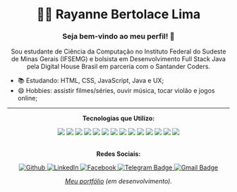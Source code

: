 <div>
  
  <div align="center">
    <h1><g-emoji class="g-emoji" alias="woman_technologist" fallback-src="https://github.githubassets.com/images/icons/emoji/unicode/1f469-1f4bb.png">👩&zwj;💻</g-emoji> Rayanne Bertolace Lima
    </h1>
    <h3>Seja bem-vindo ao meu perfil! <g-emoji class="g-emoji" alias="wave" fallback-src="https://github.githubassets.com/images/icons/emoji/unicode/1f44b.png">👋</g-emoji>
    </h3>
    <p>Sou estudante de Ciência da Computação no Instituto Federal do Sudeste de Minas Gerais (IFSEMG) e bolsista em Desenvolvimento Full Stack Java pela Digital House Brasil em parceria com o Santander Coders.</p>
  </div>

  <div>
    <ul>
      <li><g-emoji class="g-emoji" alias="books" fallback-src="https://github.githubassets.com/images/icons/emoji/unicode/1f4da.png">📚</g-emoji> Estudando: HTML, CSS, JavaScript, Java e UX;</li>
      <li><g-emoji class="g-emoji" alias="smile" fallback-src="https://github.githubassets.com/images/icons/emoji/unicode/1f604.png">😄</g-emoji> Hobbies: assistir filmes/séries, ouvir música, tocar violão e jogos online;</li>
    </ul>
  </div>

  <hr></hr>
  
  <div align="center">
    <p><b>Tecnologias que Utilizo:</b><br></p>
    <img src="https://img.icons8.com/color/48/000000/office-365.png"/>
    <img src="https://img.icons8.com/color/48/000000/visual-studio-code-2019.png"/>
    <img src="https://img.icons8.com/color/48/000000/android-os.png"/>
    <img src="https://img.icons8.com/color/48/000000/adobe-photoshop.png"/>
    <img src="https://img.icons8.com/color/48/000000/git.png"/>
    <img src="https://img.icons8.com/color/48/000000/github--v1.png"/>
    <img src="https://img.icons8.com/color/48/000000/selenium-test-automation.png"/>
    <img src="https://img.icons8.com/color/48/000000/postgreesql.png"/>
    <img src="https://img.icons8.com/color/48/000000/bootstrap.png"/>
    <img src="https://img.icons8.com/color/48/000000/html-5.png"/>
    <img src="https://img.icons8.com/color/48/000000/css3.png"/>
    <img src="https://img.icons8.com/color/48/000000/java-coffee-cup-logo.png"/>
    <img src="https://img.icons8.com/color/48/000000/javascript.png"/>
    <img src="https://img.icons8.com/color/48/000000/python.png"/>    
  </div>
  
  <br>
 
  <div align="center">
    <p><b>Redes Sociais:</b><br></p>
    <a href="https://github.com/rayanneblima">
      <img src="https://camo.githubusercontent.com/e789c0c7d82366d21c19cd911c8737b7d6562e1e/68747470733a2f2f696d672e736869656c64732e696f2f62616467652f2d4769746875622d3030303f7374796c653d666c61742d737175617265266c6f676f3d476974687562266c6f676f436f6c6f723d7768697465266c696e6b3d68747470733a2f2f6769746875622e636f6d2f6c75636173676462" alt="Github" data-canonical-src="https://img.shields.io/badge/-Github-000?style=flat-square&amp;logo=Github&amp;logoColor=white&amp; style="max-width:100%;">
    </a>
    <a href="https://www.linkedin.com/in/rayannebertolacelima" rel="nofollow">
      <img src="https://camo.githubusercontent.com/0271c9f903c82d91b19ebd8458901d7c61ce1528/68747470733a2f2f696d672e736869656c64732e696f2f62616467652f4c696e6b6564496e2d2532333030373742352e7376673f267374796c653d666c61742d737175617265266c6f676f3d6c696e6b6564696e266c6f676f436f6c6f723d7768697465" alt="LinkedIn" data-canonical-src="https://img.shields.io/badge/LinkedIn-%230077B5.svg?&amp;style=flat-square&amp;logo=linkedin&amp;logoColor=white" style="max-width:100%;">
    </a>
    <a href="https://www.facebook.com/rayanneblimaa" rel="nofollow">
      <img src="https://camo.githubusercontent.com/20b7a157916442df230fade0413393517ad1c290/68747470733a2f2f696d672e736869656c64732e696f2f62616467652f46616365626f6f6b2d2532333138373746322e7376673f267374796c653d666c61742d737175617265266c6f676f3d66616365626f6f6b266c6f676f436f6c6f723d7768697465" alt="Facebook" data-canonical-src="https://img.shields.io/badge/Facebook-%231877F2.svg?&amp;style=flat-square&amp;logo=facebook&amp;logoColor=white" style="max-width:100%;">
    </a>
    <a href="https://t.me/rayanneblima" rel="nofollow">
      <img src="https://camo.githubusercontent.com/627a4a98478d460b2acca139a9b5e0face41aa4c/68747470733a2f2f696d672e736869656c64732e696f2f62616467652f2d54656c656772616d2d3163613066313f7374796c653d666c61742d737175617265266c6162656c436f6c6f723d316361306631266c6f676f3d74656c656772616d266c6f676f436f6c6f723d7768697465266c696e6b3d68747470733a2f2f742e6d652f6c75636173676462" alt="Telegram Badge" data-canonical-src="https://img.shields.io/badge/-Telegram-1ca0f1?style=flat-square&amp;labelColor=1ca0f1&amp;logo=telegram&amp;logoColor=white&amp; style="max-width:100%;">
    </a>
    <a href="mailto:rayanne22a@gmail.com"><img src="https://camo.githubusercontent.com/2ddaca6465df34255a9431f5ebb85ca440d06625/68747470733a2f2f696d672e736869656c64732e696f2f62616467652f2d476d61696c2d6331343433383f7374796c653d666c61742d737175617265266c6f676f3d476d61696c266c6f676f436f6c6f723d7768697465266c696e6b3d6d61696c746f3a6c75636173676462697474656e636f75727440676d61696c2e636f6d" alt="Gmail Badge" data-canonical-src="https://img.shields.io/badge/-Gmail-c14438?style=flat-square&amp;logo=Gmail&amp;logoColor=white&amp; style="max-width:100%;">
    </a>
    <br><p><i><a href="https://rayanneblima.github.io/" target="_blank">Meu portfólio</a> (em desenvolvimento).</i></p>
  </div>
  
</div>


<!--
**rayanneblima/rayanneblima** is a ✨ _special_ ✨ repository because its `README.md` (this file) appears on your GitHub profile.

Here are some ideas to get you started:

- 🔭 I’m currently working on ...
- 🌱 I’m currently learning ...
- 👯 I’m looking to collaborate on ...
- 🤔 I’m looking for help with ...
- 💬 Ask me about ...
- 📫 How to reach me: ...
- 😄 Pronouns: ...
- ⚡ Fun fact: ...
-->

